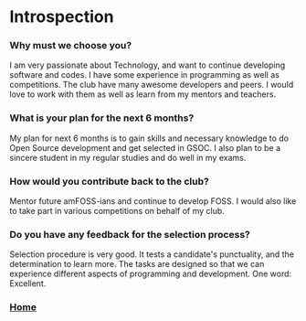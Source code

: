 # Introspection

### Why must we choose you?
I am very passionate about Technology, and want to continue developing software and codes. I have some experience in programming as well as competitions. The club have many awesome developers and peers. I would love to work with them as well as learn from my mentors and teachers.

### What is your plan for the next 6 months?
My plan for next 6 months is to gain skills and necessary knowledge to do Open Source development and get selected in GSOC. I also plan to be a sincere student in my regular studies and do well in my exams.

### How would you contribute back to the club?
Mentor future amFOSS-ians and continue to develop FOSS. I would also like to take part in various competitions on behalf of my club.

### Do you have any feedback for the selection process?
Selection procedure is very good. It tests a candidate's punctuality, and the determination to learn more. The tasks are designed so that we can experience different aspects of programming and development. One word: Excellent.

### [Home](https://github.com/theamankumarsingh/amfoss-tasks)

